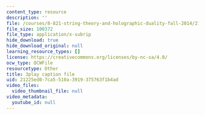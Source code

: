 ```yaml
---
content_type: resource
description: ''
file: /courses/8-821-string-theory-and-holographic-duality-fall-2014/21225ed07ca5510a3919375763f1b4ad_LoIXB2GJHkg.srt
file_size: 100372
file_type: application/x-subrip
hide_download: true
hide_download_original: null
learning_resource_types: []
license: https://creativecommons.org/licenses/by-nc-sa/4.0/
ocw_type: OCWFile
resourcetype: Other
title: 3play caption file
uid: 21225ed0-7ca5-510a-3919-375763f1b4ad
video_files:
  video_thumbnail_file: null
video_metadata:
  youtube_id: null
---
```

